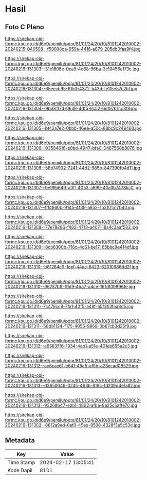 # Hasil

## Foto C Plano

https://sirekap-obj-formc.kpu.go.id/d6e9/pemilu/pdpr/81/01/24/20/10/8101242010002-20240215-040508--f50008ca-959a-4416-a879-205db0faa9f4.jpg

https://sirekap-obj-formc.kpu.go.id/d6e9/pemilu/pdpr/81/01/24/20/10/8101242010002-20240216-131303--31e1608e-0ca9-4c68-96ba-3c10456a173c.jpg

https://sirekap-obj-formc.kpu.go.id/d6e9/pemilu/pdpr/81/01/24/20/10/8101242010002-20240216-131304--65eecb95-8150-4372-b43d-fe1f5e57c2bf.jpg

https://sirekap-obj-formc.kpu.go.id/d6e9/pemilu/pdpr/81/01/24/20/10/8101242010002-20240216-131304--9b38117d-0639-4df5-9c52-6df9761cc3f8.jpg

https://sirekap-obj-formc.kpu.go.id/d6e9/pemilu/pdpr/81/01/24/20/10/8101242010002-20240216-131305--bf42a7e2-0bbb-46ee-a50c-88bc9c249460.jpg

https://sirekap-obj-formc.kpu.go.id/d6e9/pemilu/pdpr/81/01/24/20/10/8101242010002-20240216-131306--03584616-e0bd-4947-bfa0-0487568b8076.jpg

https://sirekap-obj-formc.kpu.go.id/d6e9/pemilu/pdpr/81/01/24/20/10/8101242010002-20240216-131306--58b74902-7241-44d2-985b-847390fb4d11.jpg

https://sirekap-obj-formc.kpu.go.id/d6e9/pemilu/pdpr/81/01/24/20/10/8101242010002-20240216-131307--0e99b649-a0ff-4053-a699-40a0b7478bc0.jpg

https://sirekap-obj-formc.kpu.go.id/d6e9/pemilu/pdpr/81/01/24/20/10/8101242010002-20240216-131307--fff4860b-9145-4f39-a852-1b3f01a17040.jpg

https://sirekap-obj-formc.kpu.go.id/d6e9/pemilu/pdpr/81/01/24/20/10/8101242010002-20240216-131308--77e78286-f482-47f3-a407-18a4c3aaf583.jpg

https://sirekap-obj-formc.kpu.go.id/d6e9/pemilu/pdpr/81/01/24/20/10/8101242010002-20240216-131309--8cb6300b-716c-4c61-be17-65bbc9e414df.jpg

https://sirekap-obj-formc.kpu.go.id/d6e9/pemilu/pdpr/81/01/24/20/10/8101242010002-20240216-131310--b81284c9-1eef-44ac-8423-62010686dd2f.jpg

https://sirekap-obj-formc.kpu.go.id/d6e9/pemilu/pdpr/81/01/24/20/10/8101242010002-20240216-131310--06787bff-f9d9-4ba7-a4ce-161df09896fe.jpg

https://sirekap-obj-formc.kpu.go.id/d6e9/pemilu/pdpr/81/01/24/20/10/8101242010002-20240216-131311--7c478cc8-7fa1-40f5-a48f-a5f303faa8d5.jpg

https://sirekap-obj-formc.kpu.go.id/d6e9/pemilu/pdpr/81/01/24/20/10/8101242010002-20240216-131311--58db1124-f175-4055-9969-0b67cb3d25f9.jpg

https://sirekap-obj-formc.kpu.go.id/d6e9/pemilu/pdpr/81/01/24/20/10/8101242010002-20240216-131312--a65637f6-1934-4ab1-a51e-401eb655a2c3.jpg

https://sirekap-obj-formc.kpu.go.id/d6e9/pemilu/pdpr/81/01/24/20/10/8101242010002-20240216-131312--ac6cae61-e641-45c5-af9b-a28ecad08529.jpg

https://sirekap-obj-formc.kpu.go.id/d6e9/pemilu/pdpr/81/01/24/20/10/8101242010002-20240216-131313--d3650049-0245-463b-819c-fd209d4e1a82.jpg

https://sirekap-obj-formc.kpu.go.id/d6e9/pemilu/pdpr/81/01/24/20/10/8101242010002-20240216-131313--93268b47-e2b1-4822-afba-8a25c5affe70.jpg

https://sirekap-obj-formc.kpu.go.id/d6e9/pemilu/pdpr/81/01/24/20/10/8101242010002-20240216-131302--8812a9ed-0af0-45ea-8508-4328f3a5c53d.jpg


## Metadata

| Key        | Value               |
| ---------- | ------------------- |
| Time Stamp | 2024-02-17 13:05:41 |
| Kode Dapil | 8101                |



